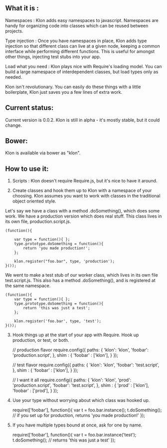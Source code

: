 What it is :
------------
Namespaces : Klon adds easy namespaces to javascript. Namespaces are handy for organizing code into classes which can be reused between projects.

Type injection : Once you have namespaces in place, Klon adds type injection so that different class can live at a given node, keeping a common interface while performing different functions. This is useful for amongst other things, injecting test stubs into your app.

Load what you need : Klon plays nice with Require's loading model. You can build a large namespace of interdependent classes, but load types only as needed.

Klon isn't revolutionary. You can easily do these things with a little boilerplate, Klon just saves you a few lines of extra work.


Current status:
---------------
Current version is 0.0.2. Klon is still in alpha - it's mostly stable, but it could change.


Bower:
------
Klon is available via bower as "klon".


How to use it:
--------------
1) Scripts : Klon doesn't require Require.js, but it's nice to have it around.

    <script type='text/javascript' src='require.js'></script>
    <script type='text/javascript' src='klon.js'></script>



2) Create classes and hook them up to Klon with a namespace of your choosing. Klon assumes you want to work with classes in the traditional object oriented style.

Let's say we have a class with a method .doSomething(), which does some work. We have a production version which does real stuff. This class lives in its own file, production.script.js.

    (function(){

        var type = function(){ };
        type.prototype.doSomething = function(){
            return 'you made production!';
        };

        klon.register("foo.bar", type, 'production');   
    }());

We went to make a test stub of our worker class, which lives in its own file test.script.js. This also has a method .doSomething(), and is registered at the same namespace.

    (function(){
        var type = function(){ };
        type.prototype.doSomething = function(){
            return 'this was just a test';
        };

        klon.register('foo.bar', type, 'test'); 
    }());



3) Hook things up at the start of your app with Require. Hook up production, or test, or both.

    // production flavor
    require.config({
        paths: {
            'klon': 'klon',
            'foobar': 'production.script',
        },
        shim : {
            'foobar' : ['klon'],
        }
    });


    // test flavor
    require.config({
        paths: {
            'klon': 'klon',
            'foobar': 'test.script',
        },
        shim : {
            'foobar' : ['klon'],
        }
    });


    // I want it all
    require.config({
        paths: {
            'klon': 'klon',
            'prod': 'production.script',
            'foobar': 'test.script',
        },
        shim : {
            'prod' : ['klon'],
            'foobar' : ['prod'],
        }
    });



4) Use your type without worrying about which class was hooked up.

    require(['foobar'], function(){
        var t = foo.bar.instance();	
        t.doSomething(); // if you set up for production, returns 'you made production!'
    });	



5) If you have multiple types bound at once, ask for one by name.

    require(['foobar'], function(){
        var t = foo.bar.instance('test');	
        t.doSomething(); // returns 'this was just a test'
    });	
